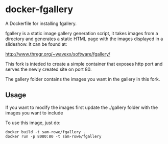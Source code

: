 docker-fgallery
===============

A Dockerfile for installing fgallery.

fgallery is a static image gallery generation script, it takes images from a directory and generates a static HTML page
with the images displayed in a slideshow. It can be found at:

http://www.thregr.org/~wavexx/software/fgallery/

This fork is inteded to create a simple container that exposes http port and serves the newly created site on port 80.

The gallery folder contains the images you want in the gallery in this fork. 

Usage
-----

If you want to modify the images first update the ./gallery folder with the images you want to include

To use this image, just do:

    docker build -t sam-rowe/fgallery .
    docker run -p 8080:80 -t sam-rowe/fgallery 


